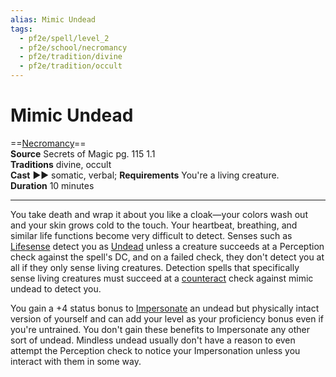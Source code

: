 ```yaml
---
alias: Mimic Undead
tags:
  - pf2e/spell/level_2
  - pf2e/school/necromancy
  - pf2e/tradition/divine
  - pf2e/tradition/occult
---
```


# Mimic Undead

==[Necromancy](../../../Traits/Necromancy.md)==  
__Source__ Secrets of Magic pg. 115 1.1  
**Traditions** divine, occult  
**Cast** ►► somatic, verbal; **Requirements** You're a living creature.  
**Duration** 10 minutes

---

You take death and wrap it about you like a cloak—your colors wash out and your skin grows cold to the touch. Your heartbeat, breathing, and similar life functions become very difficult to detect. Senses such as [Lifesense](../../../Bestiary/Abilities/Lifesense.md) detect you as [Undead](../../../Traits/Undead.md) unless a creature succeeds at a Perception check against the spell's DC, and on a failed check, they don't detect you at all if they only sense living creatures. Detection spells that specifically sense living creatures must succeed at a [counteract](../../../Rules/Counteracting.md) check against mimic undead to detect you.

You gain a +4 status bonus to [Impersonate](../../../Rules/Actions/Impersonate.md) an undead but physically intact version of yourself and can add your level as your proficiency bonus even if you're untrained. You don't gain these benefits to Impersonate any other sort of undead. Mindless undead usually don't have a reason to even attempt the Perception check to notice your Impersonation unless you interact with them in some way.
